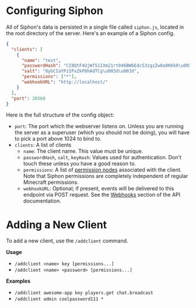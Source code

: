 # Configuring Siphon

All of Siphon's data is persisted in a single file called `siphon.js`, located in the root directory of the server. Here's an example of a Siphon config.

```json
{
  "clients": [
    {
      "name": "test",
      "passwordHash": "CI8QtF4UjWf51IXm21rt046BWbEdc53zgzZw8a0KKk0\u003d",
      "salt": "8ybCIaYPzIPxZkP8hAdTCg\u003d\u003d",
      "permissions": ["*"],
      "webhookURL": "http://localhost/"
    }
  ],
  "port": 20560
}
```

Here is the full structure of the config object:

* `port`: The port which the webserver listens on. Unless you are running the server as a superuser (which you should not be doing), you will have to pick a port above 1024 to bind to.
* `clients`: A list of clients
  * `name`: The client name. This value must be unique.
  * `passwordHash`, `salt`, `keyHash`: Values used for authentication. Don't touch these unless you have a good reason to.
  * `permissions`: A list of [permission nodes](API.md#permissions) associated with the client. Note that Siphon permissions are completely independent of regular Minecraft permissions.
  * `webhookURL`: Optional; if present, events will be delivered to this endpoint via POST request. See the [Webhooks](API.md#webhooks) section of the API documentation.

# Adding a New Client

To add a new client, use the `/addclient` command.

**Usage**

* `/addclient <name> key [permissions...]`
* `/addclient <name> <password> [permissions...]`

**Examples**

* `/addclient awesome-app key players.get chat.broadcast`
* `/addclient admin coolpassword111 *`